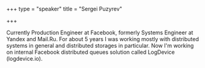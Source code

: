 +++
type = "speaker"
title = "Sergei Puzyrev"

+++

Currently Production Engineer at Facebook, formerly Systems Engineer at Yandex and Mail.Ru. For about 5 years I was working mostly with distributed systems in general and distributed storages in particular. Now I'm working on internal Facebook distributed queues solution called LogDevice (logdevice.io).
